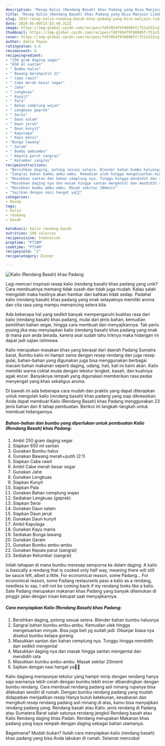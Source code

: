 ```yaml
---
description: "Resep Kalio (Rendang Basah) khas Padang yang Bisa Manjain Lidah"
title: "Resep Kalio (Rendang Basah) khas Padang yang Bisa Manjain Lidah"
slug: 2933-resep-kalio-rendang-basah-khas-padang-yang-bisa-manjain-lidah
date: 2020-05-09T15:53:49.312Z
image: https://img-global.cpcdn.com/recipes/fd5f854f9f88965f/751x532cq70/kalio-rendang-basah-khas-padang-foto-resep-utama.jpg
thumbnail: https://img-global.cpcdn.com/recipes/fd5f854f9f88965f/751x532cq70/kalio-rendang-basah-khas-padang-foto-resep-utama.jpg
cover: https://img-global.cpcdn.com/recipes/fd5f854f9f88965f/751x532cq70/kalio-rendang-basah-khas-padang-foto-resep-utama.jpg
author: Adele Payne
ratingvalue: 4.6
reviewcount: 8
recipeingredient:
- "250 gram daging segar"
- "650 ml santan"
- " Bumbu halus"
- " Bawang merahputih 21"
- " Cabe rawit"
- " Cabe merah besar segar"
- " Jahe"
- " Lengkuas"
- " Kunyit"
- " Pala"
- " Bahan cemplung wajan"
- " Lengkuas geprek"
- " Serai"
- " Daun salam"
- " Daun jeruk"
- " Daun kunyit"
- " Kapulaga"
- " Kayu manis"
- "Bunga lawang"
- " Garam"
- " Bumbu ambuambu"
- " Kepala parut sangrai"
- " Ketumbar sangrai"
recipeinstructions:
- "Bersihkan daging, potong sesuai selera. Blender bahan bumbu halusnya"
- "Sangrai bahan bumbu ambu-ambu. Kemudian ulek hingga mengeluarkan minyak. Bisa juga beli yg sudah jadi. Dibanjar biasa nya disebut bumbu kelapa goreng"
- "Masukkan santan dan bahan cemplung nya. Tunggu hingga mendidih dan sedikit mengental"
- "Masukkan daging nya dan masak hingga santan mengental dan mendidih rata"
- "Masukkan bumbu ambu-ambu. Masak sekitar 20menit"
- "Sajikan dengan nasi hangat ya🤗🤗"
categories:
- Resep
tags:
- kalio
- rendang
- basah

katakunci: kalio rendang basah 
nutrition: 198 calories
recipecuisine: Indonesian
preptime: "PT30M"
cooktime: "PT54M"
recipeyield: "2"
recipecategory: Dinner

---
```



![Kalio (Rendang Basah) khas Padang](https://img-global.cpcdn.com/recipes/fd5f854f9f88965f/751x532cq70/kalio-rendang-basah-khas-padang-foto-resep-utama.jpg)

Lagi mencari inspirasi resep kalio (rendang basah) khas padang yang unik? Cara membuatnya memang tidak susah dan tidak juga mudah. Kalau salah mengolah maka hasilnya akan hambar dan bahkan tidak sedap. Padahal kalio (rendang basah) khas padang yang enak selayaknya memiliki aroma dan cita rasa yang mampu memancing selera kita.

Ada beberapa hal yang sedikit banyak mempengaruhi kualitas rasa dari kalio (rendang basah) khas padang, mulai dari jenis bahan, kemudian pemilihan bahan segar, hingga cara membuat dan menyajikannya. Tak perlu pusing jika mau menyiapkan kalio (rendang basah) khas padang yang enak di mana pun anda berada, karena asal sudah tahu triknya maka hidangan ini dapat jadi sajian istimewa.

Kalio merupakan masakan khas yang berasal dari daerah Padang Sumatra barat, Bumbu kalio ini hampir sama dengan resep rendang dan juga resep gulai, bahan-bahan yang digunakan juga bisa menggunakan berbagai macam bahan makanan seperti daging, udang, hati, kali ini kami akan. Kalio memiliki warna coklat muda dengan tekstur lengket, basah, dan kuahnya agak encer. Banyaknya rempah yang digunakan memberikan rasa pedas menyengat yang khas sekaligus aroma.


Di bawah ini ada beberapa cara mudah dan praktis yang dapat diterapkan untuk mengolah kalio (rendang basah) khas padang yang siap dikreasikan. Anda dapat membuat Kalio (Rendang Basah) khas Padang menggunakan 23 jenis bahan dan 6 tahap pembuatan. Berikut ini langkah-langkah untuk membuat hidangannya.

<!--inarticleads1-->

##### Bahan-bahan dan bumbu yang diperlukan untuk pembuatan Kalio (Rendang Basah) khas Padang:

1. Ambil 250 gram daging segar
1. Siapkan 650 ml santan
1. Gunakan  Bumbu halus
1. Gunakan  Bawang merah+putih (2:1)
1. Siapkan  Cabe rawit
1. Ambil  Cabe merah besar segar
1. Gunakan  Jahe
1. Gunakan  Lengkuas
1. Siapkan  Kunyit
1. Siapkan  Pala
1. Gunakan  Bahan cemplung wajan
1. Sediakan  Lengkuas (geprek)
1. Siapkan  Serai
1. Gunakan  Daun salam
1. Siapkan  Daun jeruk
1. Gunakan  Daun kunyit
1. Ambil  Kapulaga
1. Gunakan  Kayu manis
1. Sediakan Bunga lawang
1. Gunakan  Garam
1. Gunakan  Bumbu ambu-ambu
1. Gunakan  Kepala parut (sangrai)
1. Sediakan  Ketumbar (sangrai)


Inilah tahapan di mana bumbu meresap sempurna ke dalam daging. A kalio is basically a rendang that is cooked only half way, meaning there will still be sauce left, albeit a little. For economical reason, some Padang… For economical reason, some Padang restaurants pass a kalio as a rendang, needless to say, I will not be coming back if my rendang looks like a kalio. Sate Padang merupakan makanan khas Padang yang banyak ditemukan di pinggir jalan dengan irisan ketupat saat menyajikannya. 

<!--inarticleads2-->

##### Cara menyiapkan Kalio (Rendang Basah) khas Padang:

1. Bersihkan daging, potong sesuai selera. Blender bahan bumbu halusnya
1. Sangrai bahan bumbu ambu-ambu. Kemudian ulek hingga mengeluarkan minyak. Bisa juga beli yg sudah jadi. Dibanjar biasa nya disebut bumbu kelapa goreng
1. Masukkan santan dan bahan cemplung nya. Tunggu hingga mendidih dan sedikit mengental
1. Masukkan daging nya dan masak hingga santan mengental dan mendidih rata
1. Masukkan bumbu ambu-ambu. Masak sekitar 20menit
1. Sajikan dengan nasi hangat ya🤗🤗


Kalio dagiang mempunyai tekstur yang hampir mirip dengan rendang hanya saja warnanya lebih cerah dengan bumbu lebih encer dibandingkan dengan bumbu rendang. Cara membuat rendang padang asli minang rupanya bisa dilakukan sendiri di rumah. Dengan bumbu rendang padang yang mudah didapatkan menjadikan resep Hanya butuh ketekunan, kesabaran dan mengikuti resep rendang padang asli minang di atas, kamu bisa menyajikan rendang padang yang. Rendang basah atau Kalio. jenis rendang di Padang atau Sumatera Barat salah satunya rendang jengkol Rendang basah atau Kalio Rendang daging khas Padan. Rendang merupakan Makanan khas padang yang kaya rempah dengan daging sebagai bahan utamanya. 

Bagaimana? Mudah bukan? Itulah cara menyiapkan kalio (rendang basah) khas padang yang bisa Anda lakukan di rumah. Selamat mencoba!

